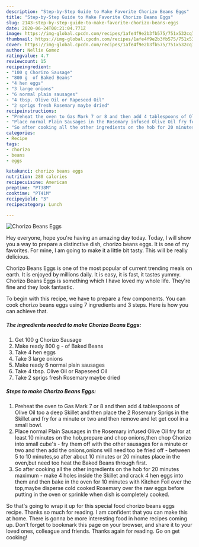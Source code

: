 ```yaml
---
description: "Step-by-Step Guide to Make Favorite Chorizo Beans Eggs"
title: "Step-by-Step Guide to Make Favorite Chorizo Beans Eggs"
slug: 2143-step-by-step-guide-to-make-favorite-chorizo-beans-eggs
date: 2020-06-24T00:21:04.771Z
image: https://img-global.cpcdn.com/recipes/1afe4f9e2b3fb575/751x532cq70/chorizo-beans-eggs-recipe-main-photo.jpg
thumbnail: https://img-global.cpcdn.com/recipes/1afe4f9e2b3fb575/751x532cq70/chorizo-beans-eggs-recipe-main-photo.jpg
cover: https://img-global.cpcdn.com/recipes/1afe4f9e2b3fb575/751x532cq70/chorizo-beans-eggs-recipe-main-photo.jpg
author: Nellie Gomez
ratingvalue: 4.7
reviewcount: 15
recipeingredient:
- "100 g Chorizo Sausage"
- "800 g  of Baked Beans"
- "4 hen eggs"
- "3 large onions"
- "6 normal plain sausages"
- "4 tbsp. Olive Oil or Rapeseed Oil"
- "2 sprigs fresh Rosemary maybe dried"
recipeinstructions:
- "Preheat the oven to Gas Mark 7 or 8 and then add 4 tablespoons of Olive Oil too a deep Skillet and then place the 2 Rosemary Sprigs in the Skillet and fry for a minute or two and then remove and let get cool in a small bowl."
- "Place normal Plain Sausages in the Rosemary infused Olive Oil fry for at least 10 minutes on the hob,prepare and chop onions,then chop Chorizo into small cube&#39;s - fry them off with the other sausages for a minute or two and then add the onions,onions will need too be fried off - between 5 to 10 minutes,so after about 10 minutes or 20 minutes place in the oven,but need too heat the Baked Beans through first."
- "So after cooking all the other ingredients on the hob for 20 minutes maximum - make 4 holes inside the Skillet and crack 4 hen eggs into them and then bake in the oven for 10 minutes with Kitchen Foil over the top,maybe disperse cold cooked Rosemary over the raw eggs before putting in the oven or sprinkle when dish is completely cooked."
categories:
- Recipe
tags:
- chorizo
- beans
- eggs

katakunci: chorizo beans eggs 
nutrition: 280 calories
recipecuisine: American
preptime: "PT38M"
cooktime: "PT41M"
recipeyield: "3"
recipecategory: Lunch

---
```



![Chorizo Beans Eggs](https://img-global.cpcdn.com/recipes/1afe4f9e2b3fb575/751x532cq70/chorizo-beans-eggs-recipe-main-photo.jpg)

Hey everyone, hope you're having an amazing day today. Today, I will show you a way to prepare a distinctive dish, chorizo beans eggs. It is one of my favorites. For mine, I am going to make it a little bit tasty. This will be really delicious.

Chorizo Beans Eggs is one of the most popular of current trending meals on earth. It is enjoyed by millions daily. It is easy, it is fast, it tastes yummy. Chorizo Beans Eggs is something which I have loved my whole life. They're fine and they look fantastic.




To begin with this recipe, we have to prepare a few components. You can cook chorizo beans eggs using 7 ingredients and 3 steps. Here is how you can achieve that.

<!--inarticleads1-->

##### The ingredients needed to make Chorizo Beans Eggs:

1. Get 100 g Chorizo Sausage
1. Make ready 800 g - of Baked Beans
1. Take 4 hen eggs
1. Take 3 large onions
1. Make ready 6 normal plain sausages
1. Take 4 tbsp. Olive Oil or Rapeseed Oil
1. Take 2 sprigs fresh Rosemary maybe dried




<!--inarticleads2-->

##### Steps to make Chorizo Beans Eggs:

1. Preheat the oven to Gas Mark 7 or 8 and then add 4 tablespoons of Olive Oil too a deep Skillet and then place the 2 Rosemary Sprigs in the Skillet and fry for a minute or two and then remove and let get cool in a small bowl.
1. Place normal Plain Sausages in the Rosemary infused Olive Oil fry for at least 10 minutes on the hob,prepare and chop onions,then chop Chorizo into small cube&#39;s - fry them off with the other sausages for a minute or two and then add the onions,onions will need too be fried off - between 5 to 10 minutes,so after about 10 minutes or 20 minutes place in the oven,but need too heat the Baked Beans through first.
1. So after cooking all the other ingredients on the hob for 20 minutes maximum - make 4 holes inside the Skillet and crack 4 hen eggs into them and then bake in the oven for 10 minutes with Kitchen Foil over the top,maybe disperse cold cooked Rosemary over the raw eggs before putting in the oven or sprinkle when dish is completely cooked.




So that's going to wrap it up for this special food chorizo beans eggs recipe. Thanks so much for reading. I am confident that you can make this at home. There is gonna be more interesting food in home recipes coming up. Don't forget to bookmark this page on your browser, and share it to your loved ones, colleague and friends. Thanks again for reading. Go on get cooking!
